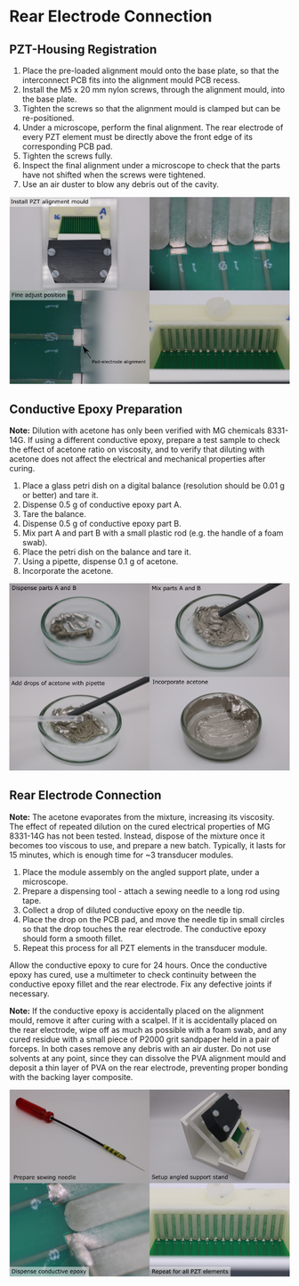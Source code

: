 # Rear Electrode Connection

## PZT-Housing Registration

1. Place the pre-loaded alignment mould onto the base plate, so that the interconnect PCB fits into the alignment mould PCB recess.
1. Install the M5 x 20 mm nylon screws, through the alignment mould, into the base plate.
1. Tighten the screws so that the alignment mould is clamped but can be re-positioned.
1. Under a microscope, perform the final alignment. The rear electrode of every PZT element must be directly above the front edge of its corresponding PCB pad.
1. Tighten the screws fully.
1. Inspect the final alignment under a microscope to check that the parts have not shifted when the screws were tightened.
1. Use an air duster to blow any debris out of the cavity.

![pzt-housing-registration](img/rear-electrode-connection/pzt-housing-registration.png)

## Conductive Epoxy Preparation

**Note:** Dilution with acetone has only been verified with MG chemicals 8331-14G. If using a different conductive epoxy, prepare a test sample to check the effect of acetone ratio on viscosity, and to verify that diluting with acetone does not affect the electrical and mechanical properties after curing.

1. Place a glass petri dish on a digital balance (resolution should be 0.01 g or better) and tare it.
1. Dispense 0.5 g of conductive epoxy part A.
1. Tare the balance.
1. Dispense 0.5 g of conductive epoxy part B.
1. Mix part A and part B with a small plastic rod (e.g. the handle of a foam swab).
1. Place the petri dish on the balance and tare it.
1. Using a pipette, dispense 0.1 g of acetone.
1. Incorporate the acetone.

![conductive-epoxy-preparation](img/rear-electrode-connection/conductive-epoxy-preparation.png)


## Rear Electrode Connection

**Note:** The acetone evaporates from the mixture, increasing its viscosity. The effect of repeated dilution on the cured electrical properties of MG 8331-14G has not been tested. Instead, dispose of the mixture once it becomes too viscous to use, and prepare a new batch. Typically, it lasts for 15 minutes, which is enough time for ~3 transducer modules.

1. Place the module assembly on the angled support plate, under a microscope.
2. Prepare a dispensing tool - attach a sewing needle to a long rod using tape.
3. Collect a drop of diluted conductive epoxy on the needle tip.
4. Place the drop on the PCB pad, and move the needle tip in small circles so that the drop touches the rear electrode. The conductive epoxy should form a smooth fillet.
5. Repeat this process for all PZT elements in the transducer module.

Allow the conductive epoxy to cure for 24 hours. Once the conductive epoxy has cured, use a multimeter to check continuity between the conductive epoxy fillet and the rear electrode. Fix any defective joints if necessary.

**Note:** If the conductive epoxy is accidentally placed on the alignment mould, remove it after curing with a scalpel. If it is accidentally placed on the rear electrode, wipe off as much as possible with a foam swab, and any cured residue with a small piece of P2000 grit sandpaper held in a pair of forceps. In both cases remove any debris with an air duster.  Do not use solvents at any point, since they can dissolve the PVA alignment mould and deposit a thin layer of PVA on the rear electrode, preventing proper bonding with the backing layer composite.

![rear-electrode-connection](img/rear-electrode-connection/rear-electrode-connection.png)




